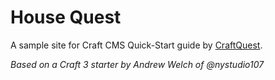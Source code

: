 # House Quest

A sample site for Craft CMS Quick-Start guide by [CraftQuest](https://craftquest.io).




_Based on a Craft 3 starter by Andrew Welch of @nystudio107_

